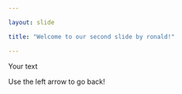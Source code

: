 ```yaml
---

layout: slide

title: "Welcome to our second slide by ronald!"

---
```


Your text

Use the left arrow to go back!
